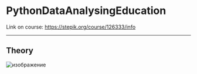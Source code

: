 # PythonDataAnalysingEducation

Link on course: https://stepik.org/course/126333/info

---
## Theory
![изображение](https://github.com/sanyagribanov/PythonDataAnalysingEducation/assets/86486142/239533af-5359-41ef-99f6-22c0388d7e4e)

